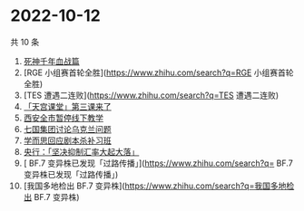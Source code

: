 # 2022-10-12

共 10 条

<!-- BEGIN ZHIHUSEARCH -->
<!-- 最后更新时间 Wed Oct 12 2022 06:12:58 GMT+0800 (China Standard Time) -->
1. [死神千年血战篇](https://www.zhihu.com/search?q=死神千年血战篇)
1. [RGE 小组赛首轮全胜](https://www.zhihu.com/search?q=RGE 小组赛首轮全胜)
1. [TES 遭遇二连败](https://www.zhihu.com/search?q=TES 遭遇二连败)
1. [「天宫课堂」第三课来了](https://www.zhihu.com/search?q=「天宫课堂」第三课来了)
1. [西安全市暂停线下教学](https://www.zhihu.com/search?q=西安全市暂停线下教学)
1. [七国集团讨论乌克兰问题](https://www.zhihu.com/search?q=七国集团讨论乌克兰问题)
1. [学而思回应剧本杀补习班](https://www.zhihu.com/search?q=学而思回应剧本杀补习班)
1. [央行：「坚决抑制汇率大起大落」](https://www.zhihu.com/search?q=央行：「坚决抑制汇率大起大落」)
1. [	BF.7 变异株已发现「过路传播」](https://www.zhihu.com/search?q=	BF.7 变异株已发现「过路传播」)
1. [我国多地检出 BF.7 变异株](https://www.zhihu.com/search?q=我国多地检出 BF.7 变异株)
<!-- END ZHIHUSEARCH -->
